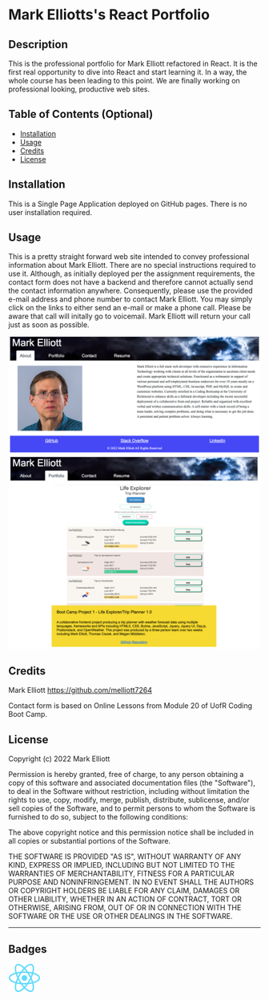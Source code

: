 # Mark Elliotts's React Portfolio

## Description

This is the professional portfolio for Mark Elliott refactored in React. It is the first real opportunity to dive into React and start learning it. In a way, the whole course has been leading to this point. We are finally working on professional looking, productive web sites.

## Table of Contents (Optional)

- [Installation](#installation)
- [Usage](#usage)
- [Credits](#credits)
- [License](#license)

## Installation

This is a Single Page Application deployed on GitHub pages. There is no user installation required.

## Usage

This is a pretty straight forward web site intended to convey professional information about Mark Elliott. There are no special instructions required to use it. Although, as initially deployed per the assignment requirements, the contact form does not have a backend and therefore cannot actually send the contact information anywhere. Consequently, please use the provided e-mail address and phone number to contact Mark Elliott. You may simply click on the links to either send an e-mail or make a phone call. Please be aware that call will initally go to voicemail. Mark Elliott will return your call just as soon as possible.

![Home page - About](/public/assets/images/Screen%20Shot%202022-07-09%20at%201.12.31%20PM.png)
![Portfolio page](/public/assets/images/Screen%20Shot%202022-07-09%20at%201.12.54%20PM.png)

## Credits

Mark Elliott https://github.com/melliott7264

Contact form is based on Online Lessons from Module 20 of UofR Coding Boot Camp.

## License

Copyright (c) 2022 Mark Elliott

Permission is hereby granted, free of charge, to any person obtaining a copy
of this software and associated documentation files (the "Software"), to deal
in the Software without restriction, including without limitation the rights
to use, copy, modify, merge, publish, distribute, sublicense, and/or sell
copies of the Software, and to permit persons to whom the Software is
furnished to do so, subject to the following conditions:

The above copyright notice and this permission notice shall be included in all
copies or substantial portions of the Software.

THE SOFTWARE IS PROVIDED "AS IS", WITHOUT WARRANTY OF ANY KIND, EXPRESS OR
IMPLIED, INCLUDING BUT NOT LIMITED TO THE WARRANTIES OF MERCHANTABILITY,
FITNESS FOR A PARTICULAR PURPOSE AND NONINFRINGEMENT. IN NO EVENT SHALL THE
AUTHORS OR COPYRIGHT HOLDERS BE LIABLE FOR ANY CLAIM, DAMAGES OR OTHER
LIABILITY, WHETHER IN AN ACTION OF CONTRACT, TORT OR OTHERWISE, ARISING FROM,
OUT OF OR IN CONNECTION WITH THE SOFTWARE OR THE USE OR OTHER DEALINGS IN THE
SOFTWARE.

---

## Badges

![React badge](/public/assets/images/React-icon.png)
